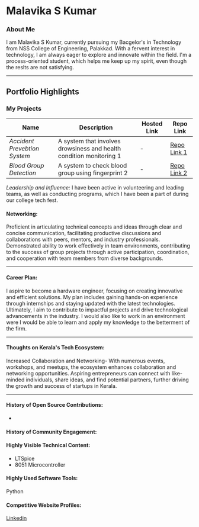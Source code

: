 # Malavika S Kumar

### About Me



I am Malavika S Kumar, currently pursuing my Bacgelor's in Technology from NSS College of Engineering, Palakkad. With a fervent interest in technology, I am always eager to explore and innovate within the field.
I'm a process-oriented student, which helps me keep up my spirit, even though the reslts are not satisfying.




---

## Portfolio Highlights

### My Projects

| Name                | Description                                                               | Hosted Link                              | Repo Link                                                      |
|---------------------|---------------------------------------------------------------------------|------------------------------------------|----------------------------------------------------------------|
| *Accident Prevebtion System*  | A system that involves drowsiness and health condition monitoring 1                                              | -    | [Repo Link 1](https://github.com/Malvika2001/Accident-prevention-system)             |
| *Blood Group Detection*  | A system to check blood group using fingerprint 2                                              | -    | [Repo Link 2](https://github.com/Malvika2001/Blood-Group-Detection)             |



*Leadership and Influence:*
I have been active in volunteering and leading teams, as well as conducting programs, which I have been a part of during our college tech fest.


#### Networking:

Proficient in articulating technical concepts and ideas through clear and concise communication, facilitating productive discussions and collaborations with peers, mentors, and industry professionals.
Demonstrated ability to work effectively in team environments, contributing to the success of group projects through active participation, coordination, and cooperation with team members from diverse backgrounds.

---

#### Career Plan:



I aspire to become a hardware engineer, focusing on creating innovative and efficient solutions. My plan includes gaining hands-on experience through internships and staying updated with the latest technologies. Ultimately, I aim to contribute to impactful projects and drive technological advancements in the industry.
I would also like to work in an environment were I would be able to learn and apply my knowledge to the betterment of the firm. 

---

#### Thoughts on Kerala's Tech Ecosystem:



Increased Collaboration and Networking-
   With numerous events, workshops, and meetups, the ecosystem enhances collaboration and networking opportunities. Aspiring entrepreneurs can connect with like-minded individuals, share ideas, and find potential partners, further driving the growth and success of startups in Kerala.

---

#### History of Open Source Contributions:

- 

#### History of Community Engagement:

#### Highly Visible Technical Content:

- LTSpice
- 8051 Microcontroller

#### Highly Used Software Tools:
Python


#### Competitive Website Profiles:

 [Linkedin](https://www.linkedin.com/in/malavika-s-kumar/) 



